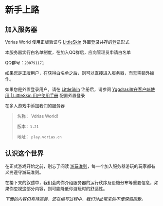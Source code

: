 # 新手上路

## 加入服务器

Vdrias World 使用正版验证与 [LittleSkin](https://littleskin.cn) 外置登录共存的登录形式

本服务器实行白名单制度，在加入QQ群后，应向管理员申请白名单

QQ群号：`208791171`

如果您是正版用户，在获得白名单之后，则可以直接进入服务器，而无需额外操作。

如果您是外置登录用户，请在 [LittleSkin](https://littleskin.cn) 注册后，请参阅 [Yggdrasil#在客户端使用 | LittleSkin 用户使用手册](https://manual.littlesk.in/advanced/yggdrasil.html#在客户端使用) 配置外置登录

在多人游戏中添加我们的服务器

>名称：  Vdrias World!
>
>版本：`1.21`
>
>地址：  `play.vdrias.cn`

## 认识这个世界

在正式游戏开始之前，别忘了阅读 [游玩准则](/rules)，每一个加入服务器游玩的玩家都有义务遵守游玩准则。

在接下来的叙述中，我们会向你介绍服务器的运行秩序及设施分布等重要信息，如果你忽视这部分内容，则可能降低你游玩时的舒适性。

*下面的内容仍有待完善，还在编写过程中，我们对此带来的不便深感抱歉。*